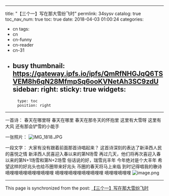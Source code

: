 
---
title: "【三个一】写在那大雪纷飞时"
permlink: 34sysv
catalog: true
toc_nav_num: true
toc: true
date: 2018-04-03 01:00:24
categories:
- cn
tags:
- cn
- cn-funny
- cn-reader
- cn-31
- busy
thumbnail: https://gateway.ipfs.io/ipfs/QmRfNHGJqQ6TSVEM8h6qN28MfmpSq6ooKVNetAh3SC9zdU
sidebar:
    right:
        sticky: true
widgets:
    -
        type: toc
        position: right
---


一首诗：
春天在哪里呀
春天在哪里
春天在那冬天的怀抱里
这里有大雪呀
这里有大风
还有那会铲雪的小能手

一张照片：
![IMG_1818.JPG](https://gateway.ipfs.io/ipfs/QmRfNHGJqQ6TSVEM8h6qN28MfmpSq6ooKVNetAh3SC9zdU)

一段文字：
大家有没有跟着前面那首诗唱起来？
这首诗深刻的表达了新泽西人民的喜悦之情
新泽西人民喜迎入春以来的第N场雪
再过几天，他们将再次喜迎入春以来的第N+1场雪和第N+2场雪
俗话说的好，瑞雪兆丰年
今年绝对是个大丰年
希望这样的好兆头也给币圈带来好兆头
币圈的春天将马上来临
到时记得唱我的~~歌~~诗
嘀哩哩嘀哩嘀哩哩嘀哩哩 
嘀哩哩嘀哩哩嘀哩嘀哩哩 
嘀哩哩嘀哩哩
![image.png](https://gateway.ipfs.io/ipfs/QmdZzeXafTB4xgXosCAWLo6ALCprxFSWxrDPNWW87mzs1F)


- - -

This page is synchronized from the post: [【三个一】写在那大雪纷飞时](https://steemit.com/@ericet/34sysv)
